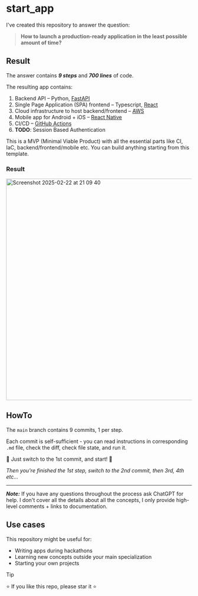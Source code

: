 # start_app

I've created this repository to answer the question: 

> **How to launch a production-ready application in the least possible amount of time?**

## Result
The answer contains ***9 steps*** and ***700 lines*** of code.

The resulting app contains:
1) Backend API – Python, [FastAPI](https://fastapi.tiangolo.com/)
2) Single Page Application (SPA) frontend – Typescript, [React](https://react.dev/)
3) Cloud infrastructure to host backend/frontend – [AWS](https://aws.amazon.com/)
4) Mobile app for Android + iOS – [React Native](https://reactnative.dev/)
5) CI/CD – [GitHub Actions](https://github.com/features/actions)
6) **TODO**: Session Based Authentication


This is a MVP (Minimal Viable Product) with all the essential parts like CI, IaC, backend/frontend/mobile etc. You can build anything starting from this template. 

### Result

<img width="600" alt="Screenshot 2025-02-22 at 21 09 40" src="https://github.com/user-attachments/assets/4d4bb9d6-3013-4ffb-bf95-3f55635dbad5" />

## HowTo

The `main` branch contains 9 commits, 1 per step. 

Each commit is self-sufficient - you can read instructions in corresponding `.md` file, check the diff, check file state, and run it.

🚀 Just switch to the 1st commit, and start! 🚀

_Then you're finished the 1st step, switch to the 2nd commit, then 3rd, 4th etc..._

---

**_Note:_** If you have any questions throughout the process ask ChatGPT for help. 
I don't cover all the details about all the concepts, I only provide high-level comments + links to documentation.

## Use cases


This repository might be useful for:
- Writing apps during hackathons
- Learning new concepts outside your main specialization
- Starting your own projects

> [!TIP]
> ⭐ If you like this repo, please star it ⭐
